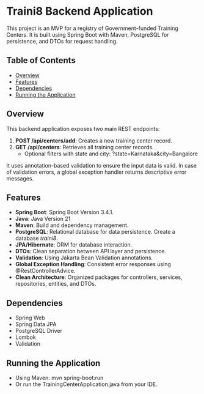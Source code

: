 # Traini8 Backend Application

This project is an MVP for a registry of Government-funded Training Centers. It is built using Spring Boot with Maven, PostgreSQL for persistence, and DTOs for request handling.

## Table of Contents

- [Overview](#overview)
- [Features](#features)
- [Dependencies](#Dependencies)
- [Running the Application](#running-the-application)
  

## Overview

This backend application exposes two main REST endpoints:
1. **POST /api/centers/add**: Creates a new training center record.
2. **GET /api/centers**: Retrieves all training center records.
   - Optional filters with state and city: ?state=Karnataka&city=Bangalore

It uses annotation-based validation to ensure the input data is valid. In case of validation errors, a global exception handler returns descriptive error messages.

## Features

- **Spring Boot**: Spring Boot Version 3.4.1.
- **Java**: Java Version 21
- **Maven**: Build and dependency management.
- **PostgreSQL**: Relational database for data persistence. Create a database *traini8*.
- **JPA/Hibernate**: ORM for database interaction.
- **DTOs**: Clean separation between API layer and persistence.
- **Validation**: Using Jakarta Bean Validation annotations.
- **Global Exception Handling**: Consistent error responses using @RestControllerAdvice.
- **Clean Architecture**: Organized packages for controllers, services, repositories, entities, and DTOs.

## Dependencies

- Spring Web
- Spring Data JPA
- PostgreSQL Driver
- Lombok
- Validation

## Running the Application
- Using Maven:
    mvn spring-boot:run
- Or run the TrainingCenterApplication.java from your IDE.
  

